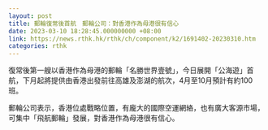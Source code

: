 ```yaml
---
layout: post
title: 郵輪復常後首航　郵輪公司：對香港作為母港很有信心
date: 2023-03-10 18:28:45.000000000 +08:00
link: https://news.rthk.hk/rthk/ch/component/k2/1691402-20230310.htm
categories: rthk
---
```


復常後第一艘以香港作為母港的郵輪「名勝世界壹號」，今日展開「公海遊」首航，下月起將提供由香港出發前往高雄及澎湖的航次，4月至10月預計有約100班。

郵輪公司表示，香港位處戰略位置，有龐大的國際空運網絡，也有廣大客源市場，可集中「飛航郵輪」發展，對香港作為母港很有信心。
